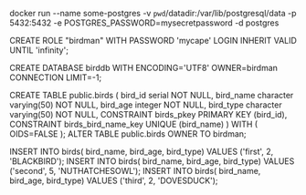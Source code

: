 
docker run --name some-postgres -v `pwd`/datadir:/var/lib/postgresql/data -p 5432:5432 -e POSTGRES_PASSWORD=mysecretpassword -d postgres


CREATE ROLE "birdman" WITH PASSWORD 'mycape'  LOGIN INHERIT  VALID UNTIL 'infinity';


CREATE DATABASE birddb
  WITH ENCODING='UTF8'
       OWNER=birdman
       CONNECTION LIMIT=-1;  

CREATE TABLE public.birds
(
  bird_id serial NOT NULL,
  bird_name character varying(50) NOT NULL,
  bird_age integer NOT NULL,
  bird_type character varying(50) NOT NULL,
  CONSTRAINT birds_pkey PRIMARY KEY (bird_id),
  CONSTRAINT birds_bird_name_key UNIQUE (bird_name)
)
WITH (
  OIDS=FALSE
);
ALTER TABLE public.birds
  OWNER TO birdman;
        
INSERT INTO birds( bird_name, bird_age, bird_type)
    VALUES ('first', 2, 'BLACKBIRD'); 
INSERT INTO birds( bird_name, bird_age, bird_type)
    VALUES ('second', 5, 'NUTHATCHESOWL'); 
INSERT INTO birds( bird_name, bird_age, bird_type)
    VALUES ('third', 2, 'DOVESDUCK');   
